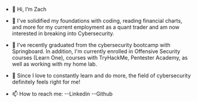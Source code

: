 - 👋 Hi, I’m Zach

- 👀 I've solidified my foundations with coding, reading financial charts, and more for my current employment as a quant trader and am now interested in breaking into Cybersecurity.

- 🌱 I’ve recently graduated from the cybersecurity bootcamp with Springboard. In addition, I'm currently enrolled in Offensive Security courses (Learn One), courses with TryHackMe, Pentester Academy, as well as working with my home lab.

- 💞️ Since I love to constantly learn and do more, the field of cybersecurity definitely feels right for me! 

- 📫 How to reach me:
  --Linkedin
  --Github

<!---
ZVR999/ZVR999 is a ✨ special ✨ repository because its `README.md` (this file) appears on your GitHub profile.
You can click the Preview link to take a look at your changes.
--->
